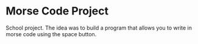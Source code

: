# Morse Code Project

School project. The idea was to build a program that allows you to write in morse code using the space button.
